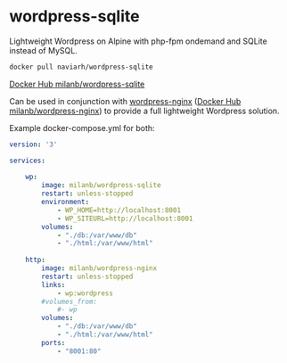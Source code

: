 # wordpress-sqlite
Lightweight Wordpress on Alpine with php-fpm ondemand and SQLite instead of MySQL.

```bash
docker pull naviarh/wordpress-sqlite
```
[Docker Hub milanb/wordpress-sqlite](https://hub.docker.com/r/milanb/wordpress-sqlite/)

Can be used in conjunction with [wordpress-nginx](https://github.com/milanboers/wordpress-nginx) ([Docker Hub milanb/wordpress-nginx](https://hub.docker.com/r/milanb/wordpress-nginx/)) to provide a full lightweight Wordpress solution.

Example docker-compose.yml for both:
```yaml
version: '3'

services:
    
    wp:
        image: milanb/wordpress-sqlite
        restart: unless-stopped
        environment:
            - WP_HOME=http://localhost:8001
            - WP_SITEURL=http://localhost:8001
        volumes:
            - "./db:/var/www/db"
            - "./html:/var/www/html"
    
    http:
        image: milanb/wordpress-nginx
        restart: unless-stopped
        links:
            - wp:wordpress
        #volumes_from:
            #- wp
        volumes:
            - "./db:/var/www/db"
            - "./html:/var/www/html"
        ports:
            - "8001:80"
```
